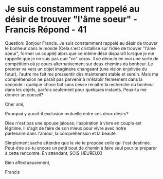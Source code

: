 # Je suis constamment rappelé au désir de trouver "l'âme soeur" - Francis Répond - 41

Question: Bonjour Francis. Je suis constamment rappel&eacute; au d&eacute;sir de trouver le bonheur dans le monde (Cela s'est cristallis&eacute; sur l'id&eacute;e de trouver "l'&acirc;me soeur", former un couple) alors que ce m&ecirc;me d&eacute;sir dispara&icirc;t lorsque je me rappelle que je ne suis pas que "ce" corps. Il se d&eacute;roule en moi une sorte de comp&eacute;tition o&ugrave; je cours alternativement sur deux chemins du bonheur. Le premier va vers un objet imaginaire changeant (une vision enjoliv&eacute;e du futur), l'autre me fait me pressentir d&egrave;s maintenant stable et serein. Mais ma compr&eacute;hension ne para&icirc;t pas parvenir &agrave; m'&eacute;tablir fermement dans la seconde : quelque chose fait sans cesse rena&icirc;tre la recherche du bonheur dans les objets, parfois seulement pour quelques instants. Peux-tu me donner un conseil?&nbsp;

Cher ami,

Pourquoi y aurait-il exclusion mutuelle entre ces deux d&eacute;sirs?

Dieu n'est pas une &eacute;pouse jalouse. l'aspiration &agrave; vivre en couple est l&eacute;gitime. Il s'agit de faire de son mieux pour vivre&nbsp;avec notre partenaire&nbsp;dans l'amour, la compr&eacute;hension et la beaut&eacute;.&nbsp;

Simplement sache attendre que la vie te propose celle qui t'est destin&eacute;e. Peut-&ecirc;tre as-tu encore un petit bout de chemin &agrave; faire seul pour te pr&eacute;parer &agrave; cette rencontre. En attendant, SOIS HEUREUX!

Bien affectueusement,

Francis

